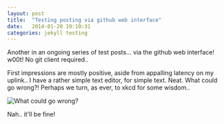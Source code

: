 ```yaml
---
layout: post
title:  "Testing posting via github web interface"
date:   2014-01-20 19:10:31
categories: jekyll testing
---
```


Another in an ongoing series of test posts... via the github web interface! w00t! No git client required.. 

First impressions are mostly positive, aside from appalling latency on my uplink.. I have a rather simple text editor, for simple text. Neat. What could go wrong?! Perhaps we turn, as ever, to xkcd for some wisdom..

![What could go wrong?](http://imgs.xkcd.com/comics/success.png)

Nah.. it'll be fine!
